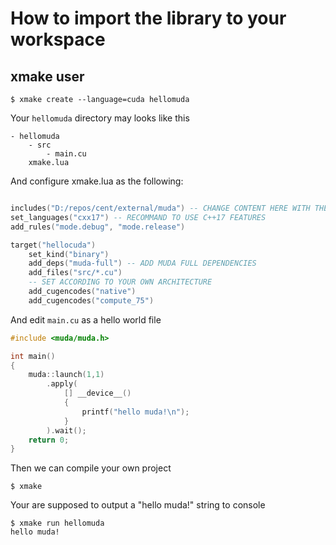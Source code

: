 # How to import the library to your workspace

## xmake user

```shell
$ xmake create --language=cuda hellomuda
```

Your `hellomuda` directory may looks like this
```shell
- hellomuda
    - src
        - main.cu
    xmake.lua
```
And configure xmake.lua as the following:

```lua

includes("D:/repos/cent/external/muda") -- CHANGE CONTENT HERE WITH THE_PATH_TO_MUDA_REPO
set_languages("cxx17") -- RECOMMAND TO USE C++17 FEATURES
add_rules("mode.debug", "mode.release")

target("hellocuda")
    set_kind("binary")
    add_deps("muda-full") -- ADD MUDA FULL DEPENDENCIES
    add_files("src/*.cu")
    -- SET ACCORDING TO YOUR OWN ARCHITECTURE
    add_cugencodes("native")
    add_cugencodes("compute_75")
```

And edit `main.cu` as a hello world file

```c++
#include <muda/muda.h>

int main()
{
    muda::launch(1,1)
        .apply(
            [] __device__()
            {
                printf("hello muda!\n");
            }
        ).wait();
    return 0;
}

```


Then we can compile your own project

```shell
$ xmake
```

Your are supposed to output a "hello muda!" string to console

```shell
$ xmake run hellomuda
hello muda!
```